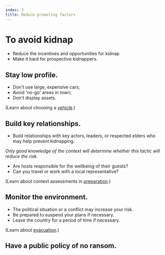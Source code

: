 ```yaml
---
index: 3
title: Reduce promoting factors
---
```

# To avoid kidnap 

*	Reduce the incentives and opportunities for kidnap
*	Make it hard for prospective kidnappers.

## Stay low profile.

*	Don't use large, expensive cars;
*	Avoid 'no-go' areas in town; 
*	Don't display assets.

(Learn about choosing a [vehicle](umbrella://lesson/vehicles).) 

## Build key relationships.

* Build relationships with key actors, leaders, or respected elders who may help prevent kidnapping. 

*Only good knowledge of the context will determine whether this tactic will reduce the risk.*

   *  Are hosts responsible for the wellbeing of their guests? 
   *  Can you travel or work with a local representative?

(Learn about context assessments in [preparation](umbrella://lesson/preparation).)

## Monitor the environment. 

*	The political situation or a conflict may increase your risk. 
*	Be prepared to suspend your plans if necessary. 
*	Leave the country for a period of time if necessary. 

(Learn about [evacuation](umbrella://lesson/evacuation).)

## Have a public policy of no ransom.